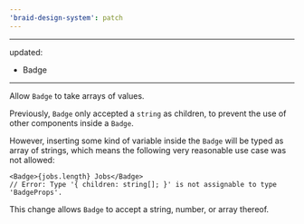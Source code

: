 ```yaml
---
'braid-design-system': patch
---
```


---
updated:
  - Badge
---

Allow `Badge` to take arrays of values.

Previously, `Badge` only accepted a `string` as children, to prevent the use of other components inside a `Badge`.

However, inserting some kind of variable inside the `Badge` will be typed as array of strings, which means the following very reasonable use case was not allowed:

```tsx
<Badge>{jobs.length} Jobs</Badge>
// Error: Type '{ children: string[]; }' is not assignable to type 'BadgeProps'.
```

This change allows `Badge` to accept a string, number, or array thereof.